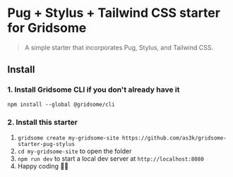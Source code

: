 # Pug + Stylus + Tailwind CSS starter for Gridsome

> A simple starter that incorporates Pug, Stylus, and Tailwind CSS.

## Install

### 1. Install Gridsome CLI if you don't already have it

`npm install --global @gridsome/cli`

### 2. Install this starter

1. `gridsome create my-gridsome-site https://github.com/as3k/gridsome-starter-pug-stylus`
2. `cd my-gridsome-site` to open the folder
3. `npm run dev` to start a local dev server at `http://localhost:8080`
4. Happy coding 🎉🙌
